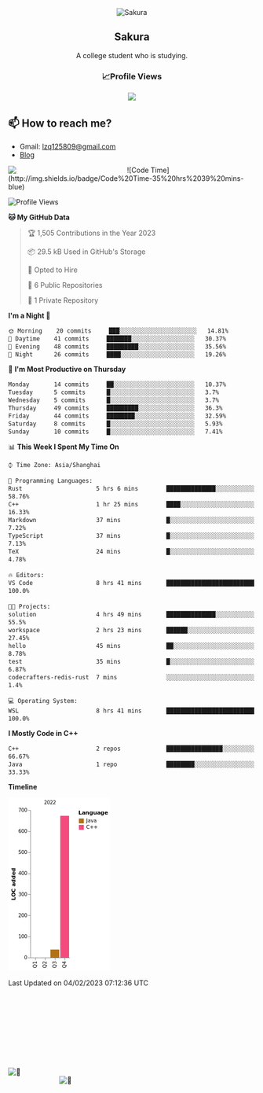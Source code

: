 <!---
Sakura-LZQ/Sakura-LZQ is a ✨ special ✨ repository because its `README.md` (this file) appears on your GitHub profile.
You can click the Preview link to take a look at your changes.
--->

<p align="center">
 <img width="100px" src="https://avatars.githubusercontent.com/u/95874936?s=400&u=eebcf40e9fda63b064223554077e8b14f0a58e4c&v=4" align="center" alt="Sakura" />
 <h2 align="center">Sakura</h2>
 <p align="center">A college student who is studying. </p>
</p>

<h3 align="center">📈Profile Views</h3>
<p align="center">
  <img width="500" src="https://count.getloli.com/get/@:Sakura-LZQ?theme=rule34">
</p>

## 📫 How to reach me?
- Gmail: lzq125809@gmail.com
- [Blog](https://125809.notion.site/Sakura-s-Blog-Post-b95fa581d2294e5fb53300851f38c8c0)


<img width="48%" align="left" src="https://github-readme-stats.vercel.app/api?username=Sakura125809&show_icons=true&theme=vue-dark" />
<!-- <img width="47%" align="right" src="https://github-readme-stats.vercel.app/api/top-langs/?username=Sakura125809" /> -->
<!--START_SECTION:waka-->
![Code Time](http://img.shields.io/badge/Code%20Time-35%20hrs%2039%20mins-blue)

![Profile Views](http://img.shields.io/badge/Profile%20Views-33-blue)

**🐱 My GitHub Data** 

> 🏆 1,505 Contributions in the Year 2023
 > 
> 📦 29.5 kB Used in GitHub's Storage 
 > 
> 💼 Opted to Hire
 > 
> 📜 6 Public Repositories 
 > 
> 🔑 1 Private Repository 
 > 
**I'm a Night 🦉** 

```text
🌞 Morning    20 commits     ███░░░░░░░░░░░░░░░░░░░░░░   14.81% 
🌆 Daytime    41 commits     ███████░░░░░░░░░░░░░░░░░░   30.37% 
🌃 Evening    48 commits     █████████░░░░░░░░░░░░░░░░   35.56% 
🌙 Night      26 commits     ████░░░░░░░░░░░░░░░░░░░░░   19.26%

```
📅 **I'm Most Productive on Thursday** 

```text
Monday       14 commits     ██░░░░░░░░░░░░░░░░░░░░░░░   10.37% 
Tuesday      5 commits      █░░░░░░░░░░░░░░░░░░░░░░░░   3.7% 
Wednesday    5 commits      █░░░░░░░░░░░░░░░░░░░░░░░░   3.7% 
Thursday     49 commits     █████████░░░░░░░░░░░░░░░░   36.3% 
Friday       44 commits     ████████░░░░░░░░░░░░░░░░░   32.59% 
Saturday     8 commits      █░░░░░░░░░░░░░░░░░░░░░░░░   5.93% 
Sunday       10 commits     █░░░░░░░░░░░░░░░░░░░░░░░░   7.41%

```


📊 **This Week I Spent My Time On** 

```text
⌚︎ Time Zone: Asia/Shanghai

💬 Programming Languages: 
Rust                     5 hrs 6 mins        ██████████████░░░░░░░░░░░   58.76% 
C++                      1 hr 25 mins        ████░░░░░░░░░░░░░░░░░░░░░   16.33% 
Markdown                 37 mins             █░░░░░░░░░░░░░░░░░░░░░░░░   7.22% 
TypeScript               37 mins             █░░░░░░░░░░░░░░░░░░░░░░░░   7.13% 
TeX                      24 mins             █░░░░░░░░░░░░░░░░░░░░░░░░   4.78%

🔥 Editors: 
VS Code                  8 hrs 41 mins       █████████████████████████   100.0%

🐱‍💻 Projects: 
solution                 4 hrs 49 mins       ██████████████░░░░░░░░░░░   55.5% 
workspace                2 hrs 23 mins       ██████░░░░░░░░░░░░░░░░░░░   27.45% 
hello                    45 mins             ██░░░░░░░░░░░░░░░░░░░░░░░   8.78% 
test                     35 mins             █░░░░░░░░░░░░░░░░░░░░░░░░   6.87% 
codecrafters-redis-rust  7 mins              ░░░░░░░░░░░░░░░░░░░░░░░░░   1.4%

💻 Operating System: 
WSL                      8 hrs 41 mins       █████████████████████████   100.0%

```

**I Mostly Code in C++** 

```text
C++                      2 repos             ████████████████░░░░░░░░░   66.67% 
Java                     1 repo              ████████░░░░░░░░░░░░░░░░░   33.33%

```


**Timeline**

![Chart not found](https://raw.githubusercontent.com/Sakura125809/Sakura125809/master/charts/bar_graph.png) 


 Last Updated on 04/02/2023 07:12:36 UTC
<!--END_SECTION:waka-->


<br></br>
<br></br>
<br></br>
<br></br>

<img alt="🦑" align="left" width="400px" src="https://github.com/Sakura-LZQ/Sakura-LZQ/blob/master/metrics.svg">
<img alt="🦑" align="right" width="400px" src="https://github.com/Sakura-LZQ/Sakura-LZQ/blob/master/metrics.additional.svg">
